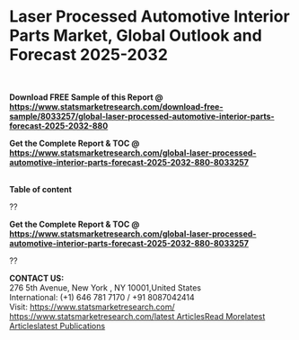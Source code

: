 <h1>Laser Processed Automotive Interior Parts Market, Global Outlook and Forecast 2025-2032</h1><br/><p><strong>Download FREE Sample of this Report @ <a href="https://www.statsmarketresearch.com/download-free-sample/8033257/global-laser-processed-automotive-interior-parts-forecast-2025-2032-880">https://www.statsmarketresearch.com/download-free-sample/8033257/global-laser-processed-automotive-interior-parts-forecast-2025-2032-880</a></strong></p>

<div><b>Get the Complete Report & TOC @ <a href="https://www.statsmarketresearch.com/global-laser-processed-automotive-interior-parts-forecast-2025-2032-880-8033257">https://www.statsmarketresearch.com/global-laser-processed-automotive-interior-parts-forecast-2025-2032-880-8033257</a></b></div>

<p><br />
<b>Table of content</b></p>

<p>??</p>

<div><b>Get the Complete Report & TOC @ <a href="https://www.statsmarketresearch.com/global-laser-processed-automotive-interior-parts-forecast-2025-2032-880-8033257">https://www.statsmarketresearch.com/global-laser-processed-automotive-interior-parts-forecast-2025-2032-880-8033257</a></b></div>

<p>??</p>

<p><b>CONTACT US:</b><br />
276 5th Avenue, New York , NY 10001,United States<br />
International: (+1) 646 781 7170 / +91 8087042414<br />
Visit: <a href="https://www.statsmarketresearch.com/">https://www.statsmarketresearch.com/</a><br />
<a href="https://gyeongbokgung.com">https://www.statsmarketresearch.com/</a><a href="https://hallyeomaritime.com">latest Articles</a><a href="https://jingwansa.com">Read More</a><a href="https://nguoiviet.jp/">latest Articles</a><a href="https://www.intelmarketresearch.com/">latest Publications</a></p>
